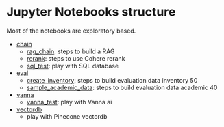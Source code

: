 # Jupyter Notebooks structure

Most of the notebooks are exploratory based. 

* [chain](./chain/)
    * [rag_chain](./chain/rag_chain.ipynb): steps to build a RAG 
    * [rerank](./chain/rerank.ipynb): steps to use Cohere rerank
    * [sql_test](./chain/sql_test.ipynb): play with SQL database
* [eval](./eval/)
    * [create_inventory](./eval/create_inventory.ipynb): steps to build evaluation data inventory 50
    * [sample_academic_data](./eval/sample_academic_data.ipynb): steps to build evaluation data academic 40
* [vanna](./vanna/)
    * [vanna_test](./vanna/vanna_test.ipynb): play with Vanna ai
* [vectordb](./vectordb/)
    * play with Pinecone vectordb
